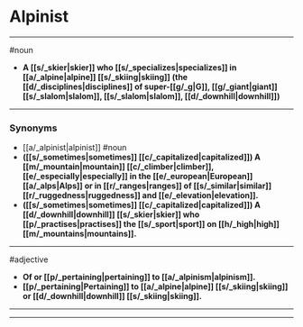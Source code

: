 # Alpinist
---
#noun
- **A [[s/_skier|skier]] who [[s/_specializes|specializes]] in [[a/_alpine|alpine]] [[s/_skiing|skiing]] (the [[d/_disciplines|disciplines]] of super-[[g/_g|G]], [[g/_giant|giant]] [[s/_slalom|slalom]], [[s/_slalom|slalom]], [[d/_downhill|downhill]])**
---
### Synonyms
- [[a/_alpinist|alpinist]]
#noun
- **([[s/_sometimes|sometimes]] [[c/_capitalized|capitalized]]) A [[m/_mountain|mountain]] [[c/_climber|climber]], [[e/_especially|especially]] in the [[e/_european|European]] [[a/_alps|Alps]] or in [[r/_ranges|ranges]] of [[s/_similar|similar]] [[r/_ruggedness|ruggedness]] and [[e/_elevation|elevation]].**
- **([[s/_sometimes|sometimes]] [[c/_capitalized|capitalized]]) A [[d/_downhill|downhill]] [[s/_skier|skier]] who [[p/_practises|practises]] the [[s/_sport|sport]] on [[h/_high|high]] [[m/_mountains|mountains]].**
---
#adjective
- **Of or [[p/_pertaining|pertaining]] to [[a/_alpinism|alpinism]].**
- **[[p/_pertaining|Pertaining]] to [[a/_alpine|alpine]] [[s/_skiing|skiing]] or [[d/_downhill|downhill]] [[s/_skiing|skiing]].**
---
---
